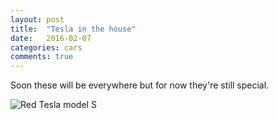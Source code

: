 ```yaml
---
layout: post
title:  "Tesla in the house"
date:   2016-02-07 
categories: cars
comments: true
---
```

Soon these will be everywhere but for now they're still special.

![Red Tesla model S]({{site.baseurl}}/assets/2016-02-07-tesla-in-the-house/IMG_20150706_134937.jpg)
